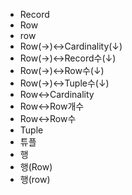 ﻿- Record
- Row
- row
- Row(→)↔️Cardinality(↓)
- Row(→)↔️Record수(↓)
- Row(→)↔️Row수(↓)
- Row(→)↔️Tuple수(↓)
- Row↔️Cardinality
- Row↔️Row개수
- Row↔️Row수
- Tuple
- 튜플
- 행
- 행(Row)
- 행(row)
